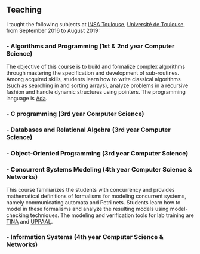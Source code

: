 ## Teaching

I taught the following subjects at [INSA Toulouse](http://www.insa-toulouse.fr/en/index.html), [Université de Toulouse](https://en.univ-toulouse.fr), from September 2016 to August 2019:


### - Algorithms and Programming (1st & 2nd year Computer Science)

The objective of this course is to build and formalize complex algorithms through mastering the specification and development of sub-routines. Among acquired skills, students learn how to write classical algorithms (such as searching in and sorting arrays), analyze problems in a recursive fashion and handle dynamic structures using pointers. The programming language is [Ada](https://www.adacore.com/about-ada).

### - C programming (3rd year Computer Science)

### - Databases and Relational Algebra (3rd year Computer Science)

### - Object-Oriented Programming (3rd year Computer Science)

### - Concurrent Systems Modeling (4th year Computer Science & Networks)

This course familiarizes the students with concurrency and provides mathematical definitions of formalisms for modeling concurrent systems, namely communicating automata and Petri nets. Students learn how to model in these formalisms and analyze the resulting models using model-checking techniques. The modeling and verification tools for lab training are [TINA](http://projects.laas.fr/tina/) and [UPPAAL](https://uppaal.org). 

### - Information Systems (4th year Computer Science & Networks)
